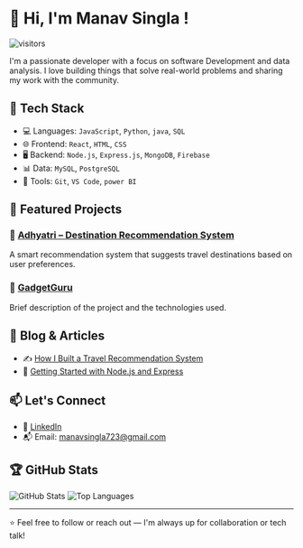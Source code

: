 # 👋 Hi, I'm Manav Singla !

![visitors](https://visitor-badge.laobi.icu/badge?page_id=your-username.your-username)

I'm a passionate developer with a focus on  software Development and data analysis. 
I love building things that solve real-world problems and sharing my work with the community.

## 🚀 Tech Stack

- 💻 Languages: `JavaScript`, `Python`, `java`, `SQL`
- 🌐 Frontend: `React`, `HTML`, `CSS`
- 🖥️ Backend: `Node.js`, `Express.js`, `MongoDB`, `Firebase`
- 📊 Data: `MySQL`, `PostgreSQL`
- 🔧 Tools: `Git`, `VS Code`, `power BI`

## 📌 Featured Projects

### 🔹 [Adhyatri – Destination Recommendation System](https://github.com/Manav070902/adhyatri)
A smart recommendation system that suggests travel destinations based on user preferences.

### 🔹 [GadgetGuru](https://github.com/Manav070902/GadgetGuru)
Brief description of the project and the technologies used.

## 📝 Blog & Articles

- ✍️ [How I Built a Travel Recommendation System](#)  
- 📘 [Getting Started with Node.js and Express](#)

## 📫 Let's Connect
- 💼 [LinkedIn](https://www.linkedin.com/in/manav-singla-676151261/)
- 📬 Email: manavsingla723@gmail.com

## 🏆 GitHub Stats

![GitHub Stats](https://github-readme-stats.vercel.app/api?username=Manav070902&show_icons=true&theme=radical)
![Top Languages](https://github-readme-stats.vercel.app/api/top-langs/?username=Manav070902&layout=compact&theme=radical)

---

⭐️ Feel free to follow or reach out — I'm always up for collaboration or tech talk!
